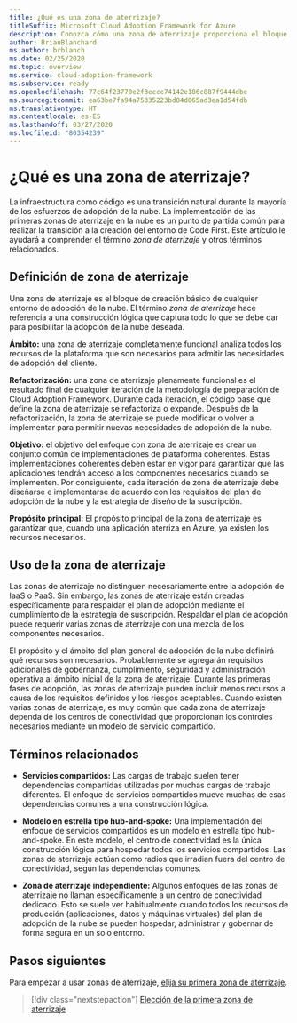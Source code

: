 ```yaml
---
title: ¿Qué es una zona de aterrizaje?
titleSuffix: Microsoft Cloud Adoption Framework for Azure
description: Conozca cómo una zona de aterrizaje proporciona el bloque de creación básico de cualquier entorno de adopción de la nube.
author: BrianBlanchard
ms.author: brblanch
ms.date: 02/25/2020
ms.topic: overview
ms.service: cloud-adoption-framework
ms.subservice: ready
ms.openlocfilehash: 77c64f23770e2f3eccc74142e186c887f9444dbe
ms.sourcegitcommit: ea63be7fa94a75335223bd84d065ad3ea1d54fdb
ms.translationtype: HT
ms.contentlocale: es-ES
ms.lasthandoff: 03/27/2020
ms.locfileid: "80354239"
---
```

<!-- markdownlint-disable MD026 -->

# <a name="what-is-a-landing-zone"></a>¿Qué es una zona de aterrizaje?

La infraestructura como código es una transición natural durante la mayoría de los esfuerzos de adopción de la nube. La implementación de las primeras zonas de aterrizaje en la nube es un punto de partida común para realizar la transición a la creación del entorno de Code First. Este artículo le ayudará a comprender el término _zona de aterrizaje_ y otros términos relacionados.

## <a name="landing-zone-definition"></a>Definición de zona de aterrizaje

Una zona de aterrizaje es el bloque de creación básico de cualquier entorno de adopción de la nube. El término _zona de aterrizaje_ hace referencia a una construcción lógica que captura todo lo que se debe dar para posibilitar la adopción de la nube deseada.

**Ámbito:** una zona de aterrizaje completamente funcional analiza todos los recursos de la plataforma que son necesarios para admitir las necesidades de adopción del cliente.

**Refactorización:** una zona de aterrizaje plenamente funcional es el resultado final de cualquier iteración de la metodología de preparación de Cloud Adoption Framework. Durante cada iteración, el código base que define la zona de aterrizaje se refactoriza o expande. Después de la refactorización, la zona de aterrizaje se puede modificar o volver a implementar para permitir nuevas necesidades de adopción de la nube.

**Objetivo:** el objetivo del enfoque con zona de aterrizaje es crear un conjunto común de implementaciones de plataforma coherentes. Estas implementaciones coherentes deben estar en vigor para garantizar que las aplicaciones tendrán acceso a los componentes necesarios cuando se implementen. Por consiguiente, cada iteración de zona de aterrizaje debe diseñarse e implementarse de acuerdo con los requisitos del plan de adopción de la nube y la estrategia de diseño de la suscripción.

**Propósito principal:** El propósito principal de la zona de aterrizaje es garantizar que, cuando una aplicación aterriza en Azure, ya existen los recursos necesarios.

## <a name="landing-zone-usage"></a>Uso de la zona de aterrizaje

Las zonas de aterrizaje no distinguen necesariamente entre la adopción de IaaS o PaaS. Sin embargo, las zonas de aterrizaje están creadas específicamente para respaldar el plan de adopción mediante el cumplimiento de la estrategia de suscripción. Respaldar el plan de adopción puede requerir varias zonas de aterrizaje con una mezcla de los componentes necesarios.

El propósito y el ámbito del plan general de adopción de la nube definirá qué recursos son necesarios. Probablemente se agregarán requisitos adicionales de gobernanza, cumplimiento, seguridad y administración operativa al ámbito inicial de la zona de aterrizaje. Durante las primeras fases de adopción, las zonas de aterrizaje pueden incluir menos recursos a causa de los requisitos definidos y los riesgos aceptables.  Cuando existen varias zonas de aterrizaje, es muy común que cada zona de aterrizaje dependa de los centros de conectividad que proporcionan los controles necesarios mediante un modelo de servicio compartido.

## <a name="related-terms"></a>Términos relacionados

- **Servicios compartidos:** Las cargas de trabajo suelen tener dependencias compartidas utilizadas por muchas cargas de trabajo diferentes. El enfoque de servicios compartidos mueve muchas de esas dependencias comunes a una construcción lógica.

- **Modelo en estrella tipo hub-and-spoke:** Una implementación del enfoque de servicios compartidos es un modelo en estrella tipo hub-and-spoke. En este modelo, el centro de conectividad es la única construcción lógica para hospedar todos los servicios compartidos. Las zonas de aterrizaje actúan como radios que irradian fuera del centro de conectividad, según las dependencias comunes.

- **Zona de aterrizaje independiente:** Algunos enfoques de las zonas de aterrizaje no llaman específicamente a un centro de conectividad dedicado. Esto se suele ver habitualmente cuando todos los recursos de producción (aplicaciones, datos y máquinas virtuales) del plan de adopción de la nube se pueden hospedar, administrar y gobernar de forma segura en un solo entorno.

## <a name="next-steps"></a>Pasos siguientes

Para empezar a usar zonas de aterrizaje, [elija su primera zona de aterrizaje](./first-landing-zone.md).

> [!div class="nextstepaction"]
> [Elección de la primera zona de aterrizaje](./first-landing-zone.md)
